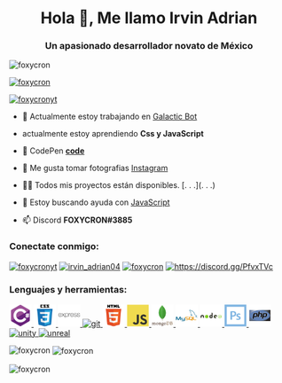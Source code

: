 <h1 align="center">Hola 👋, Me llamo Irvin Adrian</h1>
<h3 align="center">Un apasionado desarrollador novato de México</h3>

<p align="left"> <img src="https://komarev.com/ghpvc/?username=foxycron&label=Profile%20views&color=0e75b6&style=flat" alt="foxycron" /> </p>

<p align="left"> <a href="https://github.com/ryo-ma/github-profile-trophy"><img src="https://github-profile-trophy.vercel.app/?username=foxycron" alt="foxycron" /></a> </p>

<p align="left"> <a href="https://twitter.com/foxycronyt" target="blank"><img src="https://img.shields.io/twitter/follow/foxycronyt?logo=twitter&style=for-the-badge" alt="foxycronyt" /></a> </p>

- 🔭 Actualmente estoy trabajando en [Galactic Bot](https://discord.com/oauth2/authorize?client_id=639207679616614412&scope=bot&permissions=2146958847)

- actualmente estoy aprendiendo **Css y JavaScript**

- 👯 CodePen **[code](https://codepen.io/foxycron)**

- 📝 Me gusta tomar fotografias [Instagram](https://www.instagram.com/irvin_adrian04/)

- 👨‍💻 Todos mis proyectos están disponibles. [. . .](. . .)

- 🤝 Estoy buscando ayuda con [JavaScript](JavaScript)

- 📫 Discord **FOXYCRON#3885**

<h3 align="left">Conectate conmigo:</h3>
<p align="left">
<a href="https://twitter.com/foxycronyt" target="blank"><img align="center" src="https://raw.githubusercontent.com/rahuldkjain/github-profile-readme-generator/master/src/images/icons/Social/twitter.svg" alt="foxycronyt" height="30" width="40" /></a>
<a href="https://instagram.com/irvin_adrian04" target="blank"><img align="center" src="https://raw.githubusercontent.com/rahuldkjain/github-profile-readme-generator/master/src/images/icons/Social/instagram.svg" alt="irvin_adrian04" height="30" width="40" /></a>
<a href="https://www.youtube.com/c/foxycron" target="blank"><img align="center" src="https://raw.githubusercontent.com/rahuldkjain/github-profile-readme-generator/master/src/images/icons/Social/youtube.svg" alt="foxycron" height="30" width="40" /></a>
<a href="https://discord.gg/https://discord.gg/PfvxTVc" target="blank"><img align="center" src="https://raw.githubusercontent.com/rahuldkjain/github-profile-readme-generator/master/src/images/icons/Social/discord.svg" alt="https://discord.gg/PfvxTVc" height="30" width="40" /></a>
</p>

<h3 align="left">Lenguajes y herramientas:</h3>
<p align="left"> <a href="https://www.w3schools.com/cs/" target="_blank" rel="noreferrer"> <img src="https://raw.githubusercontent.com/devicons/devicon/master/icons/csharp/csharp-original.svg" alt="csharp" width="40" height="40"/> </a> <a href="https://www.w3schools.com/css/" target="_blank" rel="noreferrer"> <img src="https://raw.githubusercontent.com/devicons/devicon/master/icons/css3/css3-original-wordmark.svg" alt="css3" width="40" height="40"/> </a> <a href="https://expressjs.com" target="_blank" rel="noreferrer"> <img src="https://raw.githubusercontent.com/devicons/devicon/master/icons/express/express-original-wordmark.svg" alt="express" width="40" height="40"/> </a> <a href="https://git-scm.com/" target="_blank" rel="noreferrer"> <img src="https://www.vectorlogo.zone/logos/git-scm/git-scm-icon.svg" alt="git" width="40" height="40"/> </a> <a href="https://www.w3.org/html/" target="_blank" rel="noreferrer"> <img src="https://raw.githubusercontent.com/devicons/devicon/master/icons/html5/html5-original-wordmark.svg" alt="html5" width="40" height="40"/> </a> <a href="https://developer.mozilla.org/en-US/docs/Web/JavaScript" target="_blank" rel="noreferrer"> <img src="https://raw.githubusercontent.com/devicons/devicon/master/icons/javascript/javascript-original.svg" alt="javascript" width="40" height="40"/> </a> <a href="https://www.mongodb.com/" target="_blank" rel="noreferrer"> <img src="https://raw.githubusercontent.com/devicons/devicon/master/icons/mongodb/mongodb-original-wordmark.svg" alt="mongodb" width="40" height="40"/> </a> <a href="https://www.mysql.com/" target="_blank" rel="noreferrer"> <img src="https://raw.githubusercontent.com/devicons/devicon/master/icons/mysql/mysql-original-wordmark.svg" alt="mysql" width="40" height="40"/> </a> <a href="https://nodejs.org" target="_blank" rel="noreferrer"> <img src="https://raw.githubusercontent.com/devicons/devicon/master/icons/nodejs/nodejs-original-wordmark.svg" alt="nodejs" width="40" height="40"/> </a> <a href="https://www.photoshop.com/en" target="_blank" rel="noreferrer"> <img src="https://raw.githubusercontent.com/devicons/devicon/master/icons/photoshop/photoshop-line.svg" alt="photoshop" width="40" height="40"/> </a> <a href="https://www.php.net" target="_blank" rel="noreferrer"> <img src="https://raw.githubusercontent.com/devicons/devicon/master/icons/php/php-original.svg" alt="php" width="40" height="40"/> </a> <a href="https://unity.com/" target="_blank" rel="noreferrer"> <img src="https://www.vectorlogo.zone/logos/unity3d/unity3d-icon.svg" alt="unity" width="40" height="40"/> </a> <a href="https://unrealengine.com/" target="_blank" rel="noreferrer"> <img src="https://raw.githubusercontent.com/kenangundogan/fontisto/036b7eca71aab1bef8e6a0518f7329f13ed62f6b/icons/svg/brand/unreal-engine.svg" alt="unreal" width="40" height="40"/> </a> </p>

<p><img align="left" src="https://github-readme-stats.vercel.app/api/top-langs?username=foxycron&show_icons=true&locale=en&layout=compact" alt="foxycron" /></p>

<p>&nbsp;<img align="center" src="https://github-readme-stats.vercel.app/api?username=foxycron&show_icons=true&locale=en" alt="foxycron" /></p>

<p><img align="center" src="https://github-readme-streak-stats.herokuapp.com/?user=foxycron&" alt="foxycron" /></p>
